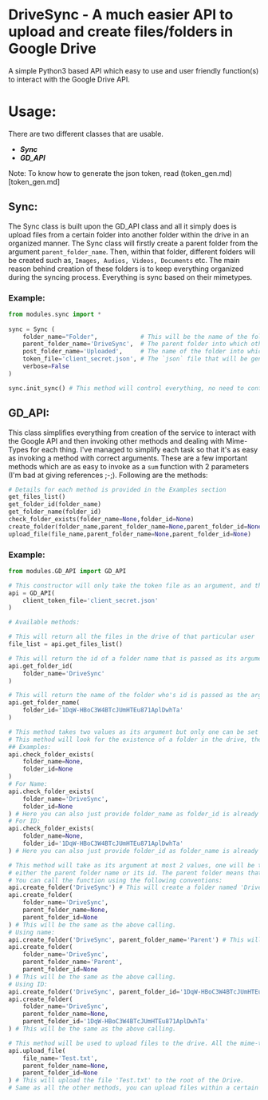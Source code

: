 # DriveSync - A much easier API to upload and create files/folders in Google Drive

A simple Python3 based API which easy to use and user friendly function(s) to interact with the Google Drive API.

# Usage:
There are two different classes that are usable.
- ***Sync***
- ***GD_API***

Note: To know how to generate the json token, read (token_gen.md)[token_gen.md]

## Sync:
The Sync class is built upon the GD_API class and all it simply does is upload files from a certain folder into another folder within the drive in an organized manner.
The Sync class will firstly create a parent folder from the argument `parent_folder_name`. Then, within that folder, different folders will be created such as, `Images, Audios, Videos, Documents` etc. The main reason behind creation of these folders is to keep everything organized during the syncing process. Everything is sync based on their mimetypes.

### Example:
```python
from modules.sync import *
 
sync = Sync (
    folder_name="Folder",            # This will be the name of the folder on the local drive that will be synced with the google drive.
    parent_folder_name='DriveSync',  # The parent folder into which other folders will be created
    post_folder_name='Uploaded',     # The name of the folder into which all the files be copied to onto the local drive once they're uploaded.
    token_file='client_secret.json', # The `json` file that will be generated from developers.google.com
    verbose=False
)

sync.init_sync() # This method will control everything, no need to configure anything else, just pass the valid arugments to the constructor and everything will work fine.
```

## GD_API:
This class simplifies everything from creation of the service to interact with the Google API and then invoking other methods and dealing with Mime-Types for each thing.
I've managed to simplify each task so that it's as easy as invoking a method with correct arguments. These are a few important methods which are as easy to invoke as a `sum` function with 2 parameters (I'm bad at giving references ;-;). Following are the methods:
```python
# Details for each method is provided in the Examples section
get_files_list()
get_folder_id(folder_name)
get_folder_name(folder_id)
check_folder_exists(folder_name=None,folder_id=None)
create_folder(folder_name,parent_folder_name=None,parent_folder_id=None)
upload_file(file_name,parent_folder_name=None,parent_folder_id=None)
```

### Example:
```python
from modules.GD_API import GD_API

# This constructor will only take the token file as an argument, and then will validate this token before returning a handle of the original google API.
api = GD_API(
    client_token_file='client_secret.json'
)

# Available methods:

# This will return all the files in the drive of that particular user
file_list = api.get_files_list()

# This will return the id of a folder name that is passed as its argument.
api.get_folder_id(
    folder_name='DriveSync'
)

# This will return the name of the folder who's id is passed as the argument.
api.get_folder_name(
    folder_id='1DqW-HBoC3W4BTcJUmHTEu871AplDwhTa'
)

# This method takes two values as its argument but only one can be set when called.
# This method will look for the existence of a folder in the drive, the existence can be on the basis of the id or the name.
## Examples:
api.check_folder_exists(
    folder_name=None,
    folder_id=None
)
# For Name:
api.check_folder_exists(
    folder_name='DriveSync',
    folder_id=None
) # Here you can also just provide folder_name as folder_id is already default set to None
# For ID:
api.check_folder_exists(
    folder_name=None,
    folder_id='1DqW-HBoC3W4BTcJUmHTEu871AplDwhTa'
) # Here you can also just provide folder_id as folder_name is already default set to None

# This method will take as its argument at most 2 values, one will be the folder name and the other will be
# either the parent folder name or its id. The parent folder means that you want to create the new folder inside an already existing folder that will be its parent.
# You can call the function using the following conventions:
api.create_folder('DriveSync') # This will create a folder named 'DriveSync' in the root of the Drive.
api.create_folder(
    folder_name='DriveSync',
    parent_folder_name=None,
    parent_folder_id=None
) # This will be the same as the above calling.
# Using name:
api.create_folder('DriveSync', parent_folder_name='Parent') # This will create a folder named 'DriveSync' within another folder 'Parent'
api.create_folder(
    folder_name='DriveSync',
    parent_folder_name='Parent',
    parent_folder_id=None
) # This will be the same as the above calling.
# Using ID:
api.create_folder('DriveSync', parent_folder_id='1DqW-HBoC3W4BTcJUmHTEu871AplDwhTa') # This will create a folder named 'DriveSync' within another folder who's id is : '1DqW-HBoC3W4BTcJUmHTEu871AplDwhTa'
api.create_folder(
    folder_name='DriveSync',
    parent_folder_name=None,
    parent_folder_id='1DqW-HBoC3W4BTcJUmHTEu871AplDwhTa'
) # This will be the same as the above calling.

# This method will be used to upload files to the drive. All the mime-types and everything has been taken care of behind the scenes and uploading is as easy as invoking this method.
api.upload_file(
    file_name='Test.txt',
    parent_folder_name=None,
    parent_folder_id=None
) # This will upload the file 'Test.txt' to the root of the Drive.
# Same as all the other methods, you can upload files within a certain directory and what not.
```
